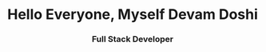 <h1 align="center">Hello Everyone, Myself Devam Doshi</h1>
<h3 align="center">Full Stack Developer</h3>
